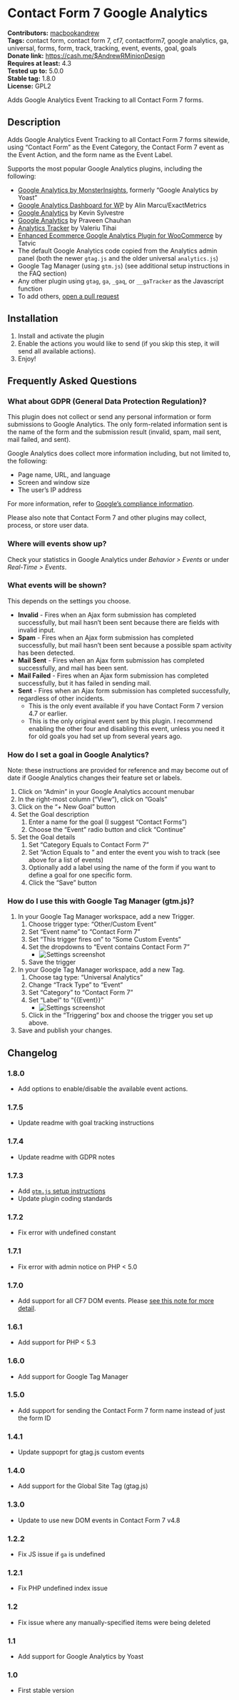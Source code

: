 # Contact Form 7 Google Analytics #
**Contributors:** [macbookandrew](https://profiles.wordpress.org/macbookandrew)  
**Tags:** contact form, contact form 7, cf7, contactform7, google analytics, ga, universal, forms, form, track, tracking, event, events, goal, goals  
**Donate link:** https://cash.me/$AndrewRMinionDesign  
**Requires at least:** 4.3  
**Tested up to:** 5.0.0  
**Stable tag:** 1.8.0  
**License:** GPL2  

Adds Google Analytics Event Tracking to all Contact Form 7 forms.

## Description ##
Adds Google Analytics Event Tracking to all Contact Form 7 forms sitewide, using “Contact Form” as the Event Category, the Contact Form 7 event as the Event Action, and the form name as the Event Label.

Supports the most popular Google Analytics plugins, including the following:

- [Google Analytics by MonsterInsights](https://wordpress.org/plugins/google-analytics-for-wordpress/), formerly “Google Analytics by Yoast”
- [Google Analytics Dashboard for WP](https://wordpress.org/plugins/google-analytics-dashboard-for-wp/) by Alin Marcu/ExactMetrics
- [Google Analytics](https://wordpress.org/plugins/googleanalytics/) by Kevin Sylvestre
- [Google Analytics](https://wordpress.org/plugins/pc-google-analytics/) by Praveen Chauhan
- [Analytics Tracker](https://wordpress.org/plugins/analytics-tracker/) by Valeriu Tihai
- [Enhanced Ecommerce Google Analytics Plugin for WooCommerce](https://wordpress.org/plugins/enhanced-e-commerce-for-woocommerce-store/) by Tatvic
- The default Google Analytics code copied from the Analytics admin panel (both the newer `gtag.js` and the older universal `analytics.js`)
- Google Tag Manager (using `gtm.js`) (see additional setup instructions in the FAQ section)
- Any other plugin using `gtag`, `ga`, `_gaq`, or `__gaTracker` as the Javascript function
- To add others, [open a pull request](https://github.com/macbookandrew/cf7-google-analytics)

## Installation ##
1. Install and activate the plugin
1. Enable the actions you would like to send (if you skip this step, it will send all available actions).
1. Enjoy!

## Frequently Asked Questions ##

### What about GDPR (General Data Protection Regulation)? ###

This plugin does not collect or send any personal information or form submissions to Google Analytics. The only form-related information sent is the name of the form and the submission result (invalid, spam, mail sent, mail failed, and sent).

Google Analytics does collect more information including, but not limited to, the following:

- Page name, URL, and language
- Screen and window size
- The user’s IP address

For more information, refer to [Google’s compliance information](https://privacy.google.com/businesses/compliance/#?modal_active=none).

Please also note that Contact Form 7 and other plugins may collect, process, or store user data.

### Where will events show up? ###

Check your statistics in Google Analytics under *Behavior > Events* or under *Real-Time > Events*.

### What events will be shown? ###

This depends on the settings you choose.

- **Invalid** - Fires when an Ajax form submission has completed successfully, but mail hasn’t been sent because there are fields with invalid input.
- **Spam** - Fires when an Ajax form submission has completed successfully, but mail hasn’t been sent because a possible spam activity has been detected.
- **Mail Sent** - Fires when an Ajax form submission has completed successfully, and mail has been sent.
- **Mail Failed** - Fires when an Ajax form submission has completed successfully, but it has failed in sending mail.
- **Sent** - Fires when an Ajax form submission has completed successfully, regardless of other incidents.
	- This is the only event available if you have Contact Form 7 version 4.7 or earlier.
	- This is the only original event sent by this plugin. I recommend enabling the other four and disabling this event, unless you need it for old goals you had set up from several years ago.

### How do I set a goal in Google Analytics? ###

Note: these instructions are provided for reference and may become out of date if Google Analytics changes their feature set or labels.

1. Click on “Admin” in your Google Analytics account menubar
1. In the right-most column (“View”), click on “Goals”
1. Click on the “+ New Goal” button
1. Set the Goal description
	1. Enter a name for the goal (I suggest “Contact Forms”)
	1. Choose the “Event” radio button and click “Continue”
1. Set the Goal details
	1. Set “Category Equals to Contact Form 7”
	1. Set “Action Equals to ” and  enter the event you wish to track (see above for a list of events)
	1. Optionally add a label using the name of the form if you want to define a goal for one specific form.
	1. Click the “Save” button

### How do I use this with Google Tag Manager (gtm.js)? ###

1. In your Google Tag Manager workspace, add a new Trigger.
	1. Choose trigger type: “Other/Custom Event”
	1. Set “Event name” to “Contact Form 7”
	1. Set “This trigger fires on” to “Some Custom Events”
	1. Set the dropdowns to “Event contains Contact Form 7”
		- ![Settings screenshot](https://raw.githubusercontent.com/macbookandrew/cf7-google-analytics/master/assets/gtm-trigger.png)
	1. Save the trigger
1. In your Google Tag Manager workspace, add a new Tag.
	1. Choose tag type: “Universal Analytics”
	1. Change “Track Type” to “Event”
	1. Set “Category” to “Contact Form 7”
	1. Set “Label” to “{{Event}}”
		- ![Settings screenshot](https://raw.githubusercontent.com/macbookandrew/cf7-google-analytics/master/assets/gtm-tag.png)
	1. Click in the “Triggering” box and choose the trigger you set up above.
1. Save and publish your changes.

## Changelog ##

### 1.8.0 ###
- Add options to enable/disable the available event actions.

### 1.7.5 ###
- Update readme with goal tracking instructions

### 1.7.4 ###
- Update readme with GDPR notes

### 1.7.3 ###
- Add [`gtm.js` setup instructions](https://github.com/macbookandrew/cf7-google-analytics#how-do-i-use-this-with-google-tag-manager-gtmjs)
- Update plugin coding standards

### 1.7.2 ###
- Fix error with undefined constant

### 1.7.1 ###
- Fix error with admin notice on PHP < 5.0

### 1.7.0 ###
- Add support for all CF7 DOM events. Please [see this note for more detail](https://github.com/macbookandrew/cf7-google-analytics#what-events-will-be-shown).

### 1.6.1 ###
- Add support for PHP < 5.3

### 1.6.0 ###
- Add support for Google Tag Manager

### 1.5.0 ###
- Add support for sending the Contact Form 7 form name instead of just the form ID

### 1.4.1 ###
- Update suppoprt for gtag.js custom events

### 1.4.0 ###
- Add support for the Global Site Tag (gtag.js)

### 1.3.0 ###
- Update to use new DOM events in Contact Form 7 v4.8

### 1.2.2 ###
- Fix JS issue if `ga` is undefined

### 1.2.1 ###
- Fix PHP undefined index issue

### 1.2 ###
- Fix issue where any manually-specified items were being deleted

### 1.1 ###
- Add support for Google Analytics by Yoast

### 1.0 ###
- First stable version
